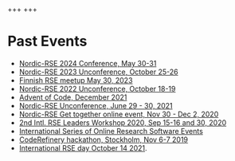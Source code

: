 +++
+++

# Past Events

- [Nordic-RSE 2024 Conference, May 30-31](/events/2024-in-person-conference/)
- [Nordic-RSE 2023 Unconference, October 25-26](/events/2023-online-unconference/)
- [Finnish RSE meetup May 30, 2023](@/blog/first-finnish-rse-meetup/)
- [Nordic-RSE 2022 Unconference, October 18-19](/events/2022-online-unconference/)
- [Advent of Code, December 2021](/events/advent-of-code-2021/)
- [Nordic-RSE Unconference, June 29 - 30, 2021](/events/2021-online-unconference/)
- [Nordic-RSE Get together online event, Nov 30 - Dec 2, 2020](/events/2020-online-get-together/)
- [2nd Intl. RSE Leaders Workshop 2020, Sep 15-16 and 30, 2020](https://researchsoftware.org/2020-workshop.html)
- [International Series of Online Research Software Events](https://sorse.github.io/)
- [CodeRefinery hackathon, Stockholm, Nov 6-7 2019](https://coderefinery.org/events/2019-11-06-stockholm/)
- [International RSE day October 14 2021](/events/international-rse-day).
